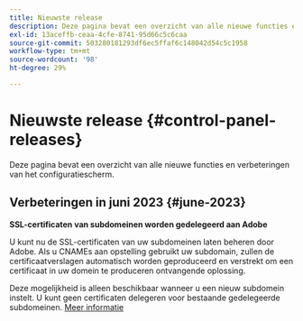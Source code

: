 ```yaml
---
title: Nieuwste release
description: Deze pagina bevat een overzicht van alle nieuwe functies en verbeteringen van het Configuratiescherm
exl-id: 13aceffb-ceaa-4cfe-8741-95d66c5c6caa
source-git-commit: 503280181293df6ec5ffaf6c148042d54c5c1958
workflow-type: tm+mt
source-wordcount: '98'
ht-degree: 29%

---
```


# Nieuwste release {#control-panel-releases}

Deze pagina bevat een overzicht van alle nieuwe functies en verbeteringen van het configuratiescherm.

## Verbeteringen in juni 2023 {#june-2023}

**SSL-certificaten van subdomeinen worden gedelegeerd aan Adobe**

U kunt nu de SSL-certificaten van uw subdomeinen laten beheren door Adobe. Als u CNAMEs aan opstelling gebruikt uw subdomain, zullen de certificaatverslagen automatisch worden geproduceerd en verstrekt om een certificaat in uw domein te produceren ontvangende oplossing.

Deze mogelijkheid is alleen beschikbaar wanneer u een nieuw subdomein instelt. U kunt geen certificaten delegeren voor bestaande gedelegeerde subdomeinen. [Meer informatie](../subdomains-certificates/using/setting-up-new-subdomain.md)
